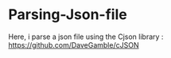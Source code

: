 # Parsing-Json-file
Here, i parse a json file using the Cjson library : https://github.com/DaveGamble/cJSON
